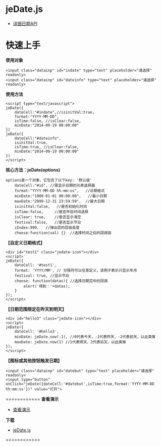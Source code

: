 jeDate.js
=======
* [详细日期API](http://www.jayui.com/jedate/) 
# 快速上手

**使用对象**

    <input class="datainp" id="indate" type="text" placeholder="请选择"  readonly>
    <input class="datainp" id="dateinfo" type="text" placeholder="请选择"  readonly>
      
**使用方法**


    <script type="text/javascript">  
 	jeDate({
		dateCell:"#indate",//isinitVal:true,
		format:"YYYY-MM-DD",
		isTime:false, //isClear:false,
		minDate:"2014-09-19 00:00:00"
	})
 	jeDate({
		dateCell:"#dateinfo",
		isinitVal:true,
		isTime:true, //isClear:false,
		minDate:"2014-09-19 00:00:00"
	}) 
    </script>

**核心方法：jeDate(options)**

    options是一个对象，它包含了以下key: '默认值'
        dateCell:"#id", //需显示日期的元素选择器
        format:"YYYY-MM-DD hh:mm:ss",   //日期格式
        minDate:"1900-01-01 00:00:00",   //最小日期
        maxDate:"2099-12-31 23:59:59",  //最大日期
        isinitVal:false,   //是否初始化时间
        isTime:false,     //是否开启时间选择
        isClear: true,    //是否显示清空
        festival:false,   //是否显示节日
        zIndex:999,   //弹出层的层级高度
        choose:function(val) {}  //选择时间之后的回调函


**【自定义日期格式】**

    <div id="test1" class="jedate-icon"></div>
    <script>
    jeDate({
        dateCell: '#test1',
        format: 'YYYY/MM', // 分隔符可以任意定义，该例子表示只显示年月
        festival: true, //显示节日
        choose: function(datas){ //选择日期完毕的回调
            alert('得到：'+datas);
        }
    });
    </script>


**【日期范围限定在昨天到明天】**

    <div id="hello3" class="jedate-icon"></div>
    <script>
    jeDate({
        dateCell: '#hello3',
        minDate: jeDate.now(-1), //0代表今天，-1代表昨天，-2代表前天，以此类推
        maxDate: jeDate.now(1) //1代表明天，2代表后天，以此类推
    });
    </script>
    
    
**【图标或其他按钮触发日期】**

    <input class="datainp" id="datebut" type="text" placeholder="请选择"  readonly>
    <input type="button" onClick="jeDate({dateCell:'#datebut',isTime:true,format:'YYYY-MM-DD hh:mm:ss'})" value="打开">   

     
============
**查看演示**

* [查看演示](http://singod.github.io/jeDate/)   

**下载**

* [jeDate.js](https://github.com/singod/jeDate/blob/gh-pages/js/jeDate.js)

============
